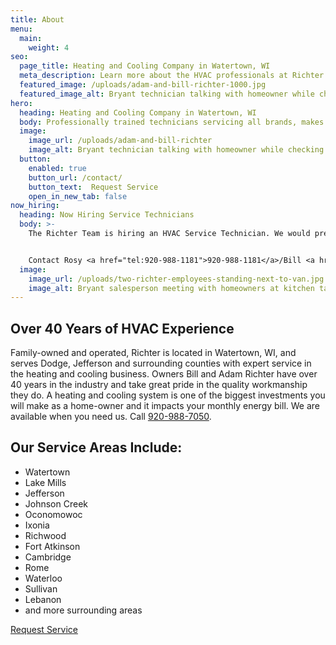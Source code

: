 ```yaml
---
title: About
menu:
  main:
    weight: 4
seo:
  page_title: Heating and Cooling Company in Watertown, WI
  meta_description: Learn more about the HVAC professionals at Richter Heating & Air Conditioning, Inc. Our team is ready to help you - call us today to schedule an appointment!
  featured_image: /uploads/adam-and-bill-richter-1000.jpg
  featured_image_alt: Bryant technician talking with homeowner while checking compression of air conditioner
hero: 
  heading: Heating and Cooling Company in Watertown, WI
  body: Professionally trained technicians servicing all brands, makes and models.
  image: 
    image_url: /uploads/adam-and-bill-richter
    image_alt: Bryant technician talking with homeowner while checking compression of air conditioner
  button:
    enabled: true
    button_url: /contact/ 
    button_text:  Request Service
    open_in_new_tab: false
now_hiring: 
  heading: Now Hiring Service Technicians
  body: >-
    The Richter Team is hiring an HVAC Service Technician. We would prefer experience, but would be willing to train the right person. If you or someone you know is looking for a change, please contact us. Richter Heating is a growing company that offers a competitive wage and nice benefits!


    Contact Rosy <a href="tel:920-988-1181">920-988-1181</a>/Bill <a href="tel:920-988-7050">920-988-7050</a>/Adam <a href="tel:920-253-5458">920-253-5458</a> for more information.
  image: 
    image_url: /uploads/two-richter-employees-standing-next-to-van.jpg
    image_alt: Bryant salesperson meeting with homeowners at kitchen table
---
```


<div>
  <h2 class="no-margin">Over 40 Years of HVAC Experience</h2>
  <div class="underline"></div>
</div>

Family-owned and operated, Richter is located in Watertown, WI, and serves Dodge, Jefferson and surrounding counties with expert service in the heating and cooling business. Owners Bill and Adam Richter have over 40 years in the industry and take great pride in the quality workmanship they do. A heating and cooling system is one of the biggest investments you will make as a home-owner and it impacts your monthly energy bill. We are available when you need us. Call <a href="tel:920-988-7050">920-988-7050</a>.

<div class="breakout bg-black flow">
  <div>
    <h2 class="no-margin">Our Service Areas Include:</h2>
    <div class="underline"></div>
  </div>

  * Watertown
  * Lake Mills
  * Jefferson
  * Johnson Creek
  * Oconomowoc
  * Ixonia
  * Richwood
  * Fort Atkinson
  * Cambridge
  * Rome
  * Waterloo
  * Sullivan 
  * Lebanon
  * and more surrounding areas

  <a class="btn btn--primary" href="/contact-us/">Request Service</a>

</div>